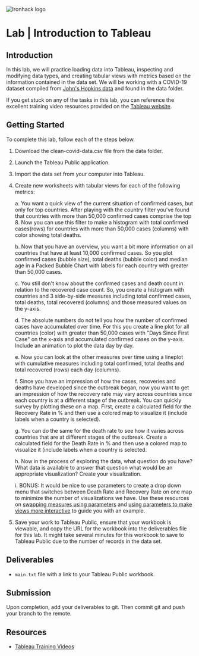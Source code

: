 ![Ironhack logo](https://i.imgur.com/1QgrNNw.png)

# Lab | Introduction to Tableau

## Introduction

In this lab, we will practice loading data into Tableau, inspecting and modifying data types, and creating tabular views with metrics based on the information contained in the data set. We will be working with a COVID-19 dataset compiled from [John's Hopkins data](https://github.com/CSSEGISandData/COVID-19/tree/master/csse_covid_19_data) and found in the data folder.

If you get stuck on any of the tasks in this lab, you can reference the excellent training video resources provided on the [Tableau website](https://www.tableau.com/learn/training).

## Getting Started

To complete this lab, follow each of the steps below.

1. Download the clean-covid-data.csv file from the data folder.
2. Launch the Tableau Public application.
3. Import the data set from your computer into Tableau.
4. Create new worksheets with tabular views for each of the following metrics:
    
    a. You want a quick view of the current situation of confirmed cases, but only for top countries.  After playing with the country filter you've found that countries with more than 50,000 confirmed cases comprise the top 8.  Now you can use this filter to make a histogram with total confirmed cases(rows) for countries with more than 50,000 cases (columns) with color showing total deaths.
    
    b. Now that you have an overview, you want a bit more information on all countries that have at least 10,000 confirmed cases.  So you plot confirmed cases (bubble size), total deaths (bubble color) and median age in a Packed Bubble Chart with labels for each country with greater than 50,000 cases.
    
    c. You still don't know about the confirmed cases and death count in relation to the recovered case count.  So, you create a histogram with countries and 3 side-by-side measures including total confirmed cases, total deaths, total recovered (columns) and those measured values on the y-axis.
    
    d. The absolute numbers do not tell you how the number of confirmed cases have accumulated over time.  For this you create a line plot for all countries (color) with greater than 50,000 cases with "Days Since First Case" on the x-axis and accumulated confirmed cases on the y-axis.  Include an animation to plot the data day by day.
    
    e. Now you can look at the other measures over time using a lineplot with cumulative measures including total confirmed, total deaths and total recovered (rows) each day (columns).
    
    f. Since you have an impression of how the cases, recoveries and deaths have developed since the outbreak began, now you want to get an impression of how the recovery rate may vary across countries since each country is at a different stage of the outbreak.  You can quickly survey by plotting these on a map.  First, create a calculated field for the Recovery Rate in % and then use a colored map to visualize it (include labels when a country is selected).
   
    g. You can do the same for the death rate to see how it varies across countries that are at different stages of the outbreak.  Create a calculated field for the Death Rate in % and then use a colored map to visualize it (include labels when a country is selected.
    
    h. Now in the process of exploring the data, what question do you have?  What data is available to answer that question  what would be an appropriate visualization?  Create your visualization.
    
    i. BONUS: It would be nice to use parameters to create a drop down menu that switches between Death Rate and Recovery Rate on one map to minimize the number of visualizations we have.  Use these resources on [swapping measures using parameters](https://help.tableau.com/current/pro/desktop/en-us/parameters_swap.htm) and [using parameters to make views more interactive](https://help.tableau.com/current/pro/desktop/en-us/changing-views-using-parameters.htm) to guide you with an example.
    
6. Save your work to Tableau Public, ensure that your workbook is viewable, and copy the URL for the workbook into the deliverables file for this lab. It might take several minutes for this workbook to save to Tableau Public due to the number of records in the data set.

## Deliverables

- `main.txt` file with a link to your Tableau Public workbook.

## Submission

Upon completion, add your deliverables to git. Then commit git and push your branch to the remote.

## Resources

- [Tableau Training Videos](https://www.tableau.com/learn/training)
